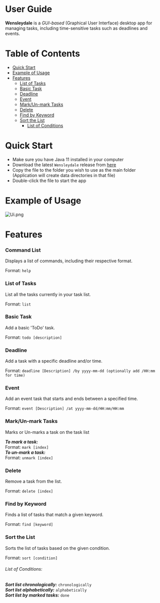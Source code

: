 # User Guide
**Wensleydale** is a *GUI-based* (Graphical User Interface) desktop app for managing tasks, 
including time-sensitive tasks such as deadlines and events.

# Table of Contents
* [Quick Start](#quick-Start)
* [Example of Usage](#example-of-usage)
* [Features](#features)
  * [List of Tasks](#list-of-tasks)
  * [Basic Task](#basic-task)
  * [Deadline](#deadline)
  * [Event](#event)
  * [Mark/Un-mark Tasks](#markun-mark-tasks)
  * [Delete](#delete)
  * [Find by Keyword](#find-by-keyword)
  * [Sort the List](#sort-the-list)
    * [List of Conditions](#list-of-conditions)

# Quick Start
* Make sure you have Java 11 installed in your computer
* Download the latest `Wensleydale` release from [here](https://github.com/AAlghrairy/ip/releases)
* Copy the file to the folder you wish to use as the main folder (Application will create data directories in that file)
* Double-click the file to start the app

# Example of Usage
![Ui.png](/ip/Ui.png)

# Features

### Command List

Displays a list of commands, including their respective format.

Format: `help`

### List of Tasks

List all the tasks currently in your task list.

Format: `list`

### Basic Task

Add a basic 'ToDo' task.

Format: `todo [description]`

### Deadline

Add a task with a specific deadline and/or time.

Format: `deadline [Description] /by yyyy-mm-dd (optionally add /HH:mm for time)`

### Event

Add an event task that starts and ends between a specified time.

Format: `event [Description] /at yyyy-mm-dd/HH:mm/HH:mm`

### Mark/Un-mark Tasks

Marks or Un-marks a task on the task list

***To mark a task:***  
Format: `mark [index]`  
***To un-mark a task:***  
Format: `unmark [index]`

### Delete

Remove a task from the list.

Format: `delete [index]`

### Find by Keyword

Finds a list of tasks that match a given keyword.

Format: `find [keyword]`

### Sort the List

Sorts the list of tasks based on the given condition.

Format: `sort [condition]`
###### List of Conditions:

***Sort list chronologically:*** `chronologically`  
***Sort list alphabetically:*** `alphabetically`  
***Sort list by marked tasks:*** `done`
